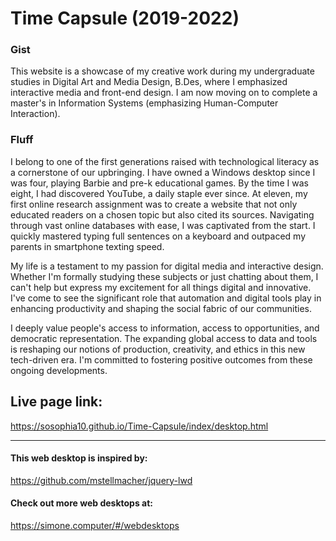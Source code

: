# Time Capsule (2019-2022)

### Gist

This website is a showcase of my creative work during my undergraduate studies in Digital Art and Media Design, B.Des, where I emphasized interactive media and front-end design. I am now moving on to complete a master's in Information Systems (emphasizing Human-Computer Interaction). 

### Fluff

I belong to one of the first generations raised with technological literacy as a cornerstone of our upbringing. I have owned a Windows desktop since I was four, playing Barbie and pre-k educational games. By the time I was eight, I had discovered YouTube, a daily staple ever since. At eleven, my first online research assignment was to create a website that not only educated readers on a chosen topic but also cited its sources. Navigating through vast online databases with ease, I was captivated from the start. I quickly mastered typing full sentences on a keyboard and outpaced my parents in smartphone texting speed.

My life is a testament to my passion for digital media and interactive design. Whether I'm formally studying these subjects or just chatting about them, I can't help but express my excitement for all things digital and innovative. I've come to see the significant role that automation and digital tools play in enhancing productivity and shaping the social fabric of our communities.

I deeply value people's access to information, access to opportunities, and democratic representation. The expanding global access to data and tools is reshaping our notions of production, creativity, and ethics in this new tech-driven era. I'm committed to fostering positive outcomes from these ongoing developments.

## Live page link:
https://sosophia10.github.io/Time-Capsule/index/desktop.html

<hr>

#### This web desktop is inspired by: 
https://github.com/mstellmacher/jquery-lwd

#### Check out more web desktops at:
https://simone.computer/#/webdesktops


